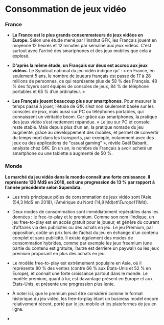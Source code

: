 # Consommation de jeux vidéo
### France

- **La France est le plus grands consommateurs de jeux vidéos en Europe.** Selon une étude mené par l'institut GFK, les Français jouent en moyenne 12 heures et 12 minutes par semaine aux jeux vidéos. C'est surtout avec l'arrivé des smartphones et des jeux mobiles que cela à explosé.

- **D'après la même étude, un Français sur deux est accroc aux jeux vidéos.** Le Syndicat national du jeu vidéo indique  qu' : « en France, en seulement 5 ans, le nombre de joueurs français est passé de 17 à 28 millions de personnes, ce qui représente plus de 58 % des Français. 48 % des foyers sont équipés de consoles de jeux, 84 % de téléphone portables et 65 % d’un ordinateur. »

- **Les Français jouent beaucoup plus sur smartphones.** Pour mesurer le temps passé à jouer, l’étude de GfK s’est non seulement basée sur les consoles de jeux, mais aussi sur PC ou téléphones portables, qui connaissent un véritable boom. Car grâce aux smartphones, la pratique des jeux vidéo s’est nettement répandue. « Le jeu sur PC et console reste stable. Mais depuis plus d’un an, la pratique nomade du jeu augmente, grâce au développement des mobiles, et permet de convertir du temps mort dans les transports, par exemple, notamment avec des jeux ou des applications de "casual gaming" », révèle Gaël Babarit, analyste chez GfK. En un an, le nombre de Français à avoir acheté un smartphone ou une tablette a augmenté de 50 %.


### Monde

**Le marché du jeu vidéo dans le monde connaît une forte croissance. Il représente 120 Md$ en 2018, soit une progression de 13 % par rapport à l’année précédente selon Superdata.**

- Les trois principaux pôles de consommation de jeux vidéo sont l’Asie (54,3 Md$ en 2018), l’Amérique du Nord (14,8 Md$) et l’Europe (11 Md$).

- Deux modes de consommation sont immédiatement repérables dans les données : le free-to-play et le premium. Comme son nom l’indique, un jeu free-to-play est en accès gratuit pour le joueur, et génère du courant d’affaires via des publicités ou des achats en jeu. Le jeu Premium, par opposition, coûte un prix lors de l’achat du jeu en échange d’un contenu complet et sans publicité. Il existe également des modes de consommation hybrides, comme par exemple les jeux freemium (une partie du contenu est gratuite, l’autre est derrière un paywall) ou les jeux premium proposant en plus des achats en jeu.

- Le modèle free-to-play est extrêmement populaire en Asie, où il représente 80 % des ventes (contre 66 % aux États-Unis et 52 % en Europe), et connait une forte croissance partout dans le monde. Le modèle premium, quant à lui, est davantage présent en Europe et aux États-Unis, et présente une progression plus lente.

- À noter ici, que le premium peut être considéré comme le format historique du jeu vidéo, les free-to-play étant un business model encore relativement récent, porté par le jeu mobile et les plateformes de jeu en ligne.

- 


